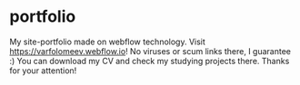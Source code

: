 # portfolio
My site-portfolio made on webflow technology. 
Visit https://varfolomeev.webflow.io! No viruses or scum links there, I guarantee :)
You can download my CV and check my studying projects there. Thanks for your attention!
